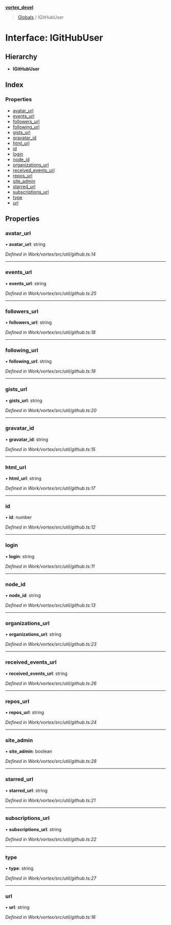 **[vortex_devel](../README.md)**

> [Globals](../globals.md) / IGitHubUser

# Interface: IGitHubUser

## Hierarchy

* **IGitHubUser**

## Index

### Properties

* [avatar\_url](igithubuser.md#avatar_url)
* [events\_url](igithubuser.md#events_url)
* [followers\_url](igithubuser.md#followers_url)
* [following\_url](igithubuser.md#following_url)
* [gists\_url](igithubuser.md#gists_url)
* [gravatar\_id](igithubuser.md#gravatar_id)
* [html\_url](igithubuser.md#html_url)
* [id](igithubuser.md#id)
* [login](igithubuser.md#login)
* [node\_id](igithubuser.md#node_id)
* [organizations\_url](igithubuser.md#organizations_url)
* [received\_events\_url](igithubuser.md#received_events_url)
* [repos\_url](igithubuser.md#repos_url)
* [site\_admin](igithubuser.md#site_admin)
* [starred\_url](igithubuser.md#starred_url)
* [subscriptions\_url](igithubuser.md#subscriptions_url)
* [type](igithubuser.md#type)
* [url](igithubuser.md#url)

## Properties

### avatar\_url

•  **avatar\_url**: string

*Defined in Work/vortex/src/util/github.ts:14*

___

### events\_url

•  **events\_url**: string

*Defined in Work/vortex/src/util/github.ts:25*

___

### followers\_url

•  **followers\_url**: string

*Defined in Work/vortex/src/util/github.ts:18*

___

### following\_url

•  **following\_url**: string

*Defined in Work/vortex/src/util/github.ts:19*

___

### gists\_url

•  **gists\_url**: string

*Defined in Work/vortex/src/util/github.ts:20*

___

### gravatar\_id

•  **gravatar\_id**: string

*Defined in Work/vortex/src/util/github.ts:15*

___

### html\_url

•  **html\_url**: string

*Defined in Work/vortex/src/util/github.ts:17*

___

### id

•  **id**: number

*Defined in Work/vortex/src/util/github.ts:12*

___

### login

•  **login**: string

*Defined in Work/vortex/src/util/github.ts:11*

___

### node\_id

•  **node\_id**: string

*Defined in Work/vortex/src/util/github.ts:13*

___

### organizations\_url

•  **organizations\_url**: string

*Defined in Work/vortex/src/util/github.ts:23*

___

### received\_events\_url

•  **received\_events\_url**: string

*Defined in Work/vortex/src/util/github.ts:26*

___

### repos\_url

•  **repos\_url**: string

*Defined in Work/vortex/src/util/github.ts:24*

___

### site\_admin

•  **site\_admin**: boolean

*Defined in Work/vortex/src/util/github.ts:28*

___

### starred\_url

•  **starred\_url**: string

*Defined in Work/vortex/src/util/github.ts:21*

___

### subscriptions\_url

•  **subscriptions\_url**: string

*Defined in Work/vortex/src/util/github.ts:22*

___

### type

•  **type**: string

*Defined in Work/vortex/src/util/github.ts:27*

___

### url

•  **url**: string

*Defined in Work/vortex/src/util/github.ts:16*
